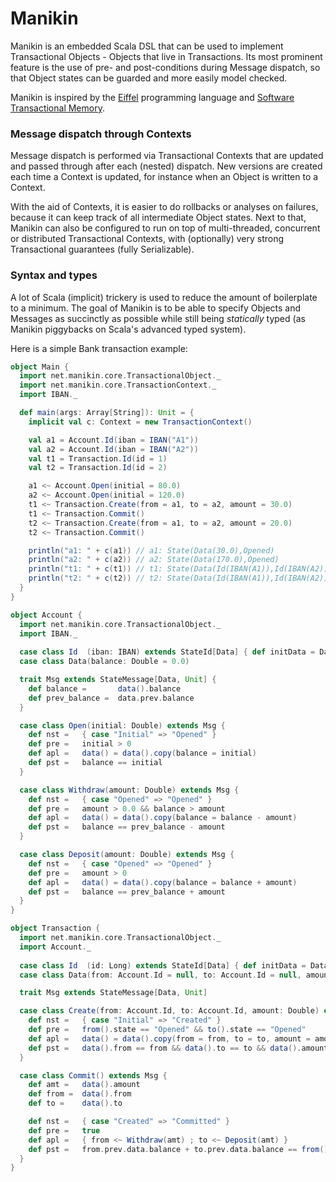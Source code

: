 # Manikin
Manikin is an embedded Scala DSL that can be used to implement Transactional Objects - Objects that live in Transactions.
Its most prominent feature is the use of pre- and post-conditions during Message dispatch, so that Object states can be guarded and more easily model checked.

Manikin is inspired by the [Eiffel](https://www.eiffel.com) programming language and [Software Transactional Memory](https://en.wikipedia.org/wiki/Software_transactional_memory).

### Message dispatch through Contexts
Message dispatch is performed via Transactional Contexts that are updated and passed through after each (nested) dispatch.
New versions are created each time a Context is updated, for instance when an Object is written to a Context.

With the aid of Contexts, it is easier to do rollbacks or analyses on failures, because it can keep track of all intermediate Object states.
Next to that, Manikin can also be configured to run on top of multi-threaded, concurrent or distributed Transactional Contexts, with (optionally) very strong Transactional guarantees (fully Serializable).  
                                                           
### Syntax and types
A lot of Scala (implicit) trickery is used to reduce the amount of boilerplate to a minimum. 
The goal of Manikin is to be able to specify Objects and Messages as succinctly as possible while still being *statically* typed (as Manikin piggybacks on Scala's advanced typed system). 

Here is a simple Bank transaction example:
```scala
object Main {
  import net.manikin.core.TransactionalObject._
  import net.manikin.core.TransactionContext._
  import IBAN._

  def main(args: Array[String]): Unit = {
    implicit val c: Context = new TransactionContext()

    val a1 = Account.Id(iban = IBAN("A1"))
    val a2 = Account.Id(iban = IBAN("A2"))
    val t1 = Transaction.Id(id = 1)
    val t2 = Transaction.Id(id = 2)

    a1 <~ Account.Open(initial = 80.0)
    a2 <~ Account.Open(initial = 120.0)
    t1 <~ Transaction.Create(from = a1, to = a2, amount = 30.0)
    t1 <~ Transaction.Commit()
    t2 <~ Transaction.Create(from = a1, to = a2, amount = 20.0)
    t2 <~ Transaction.Commit()

    println("a1: " + c(a1)) // a1: State(Data(30.0),Opened)
    println("a2: " + c(a2)) // a2: State(Data(170.0),Opened)
    println("t1: " + c(t1)) // t1: State(Data(Id(IBAN(A1)),Id(IBAN(A2)),30.0),Committed)
    println("t2: " + c(t2)) // t2: State(Data(Id(IBAN(A1)),Id(IBAN(A2)),20.0),Committed)
  }
}
```
```scala
object Account {
  import net.manikin.core.TransactionalObject._
  import IBAN._
  
  case class Id  (iban: IBAN) extends StateId[Data] { def initData = Data() }
  case class Data(balance: Double = 0.0)

  trait Msg extends StateMessage[Data, Unit] {
    def balance =       data().balance
    def prev_balance =  data.prev.balance
  }

  case class Open(initial: Double) extends Msg {
    def nst =   { case "Initial" => "Opened" }
    def pre =   initial > 0
    def apl =   data() = data().copy(balance = initial)
    def pst =   balance == initial
  }

  case class Withdraw(amount: Double) extends Msg {
    def nst =   { case "Opened" => "Opened" }
    def pre =   amount > 0.0 && balance > amount
    def apl =   data() = data().copy(balance = balance - amount)
    def pst =   balance == prev_balance - amount
  }

  case class Deposit(amount: Double) extends Msg {
    def nst =   { case "Opened" => "Opened" }
    def pre =   amount > 0
    def apl =   data() = data().copy(balance = balance + amount)
    def pst =   balance == prev_balance + amount
  }
}
```
```scala
object Transaction {
  import net.manikin.core.TransactionalObject._
  import Account._
  
  case class Id  (id: Long) extends StateId[Data] { def initData = Data() }
  case class Data(from: Account.Id = null, to: Account.Id = null, amount: Double = 0.0)

  trait Msg extends StateMessage[Data, Unit]

  case class Create(from: Account.Id, to: Account.Id, amount: Double) extends Msg {
    def nst =   { case "Initial" => "Created" }
    def pre =   from().state == "Opened" && to().state == "Opened"
    def apl =   data() = data().copy(from = from, to = to, amount = amount)
    def pst =   data().from == from && data().to == to && data().amount == amount
  }

  case class Commit() extends Msg {
    def amt =   data().amount
    def from =  data().from
    def to =    data().to

    def nst =   { case "Created" => "Committed" }
    def pre =   true
    def apl =   { from <~ Withdraw(amt) ; to <~ Deposit(amt) }
    def pst =   from.prev.data.balance + to.prev.data.balance == from().data.balance + to().data.balance
  }
}
``` 

